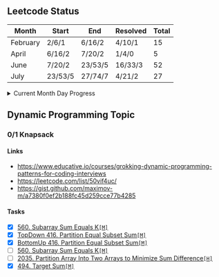 ## Leetcode Status

| Month    | Start   | End     | Resolved | Total |
|----------|---------|---------|----------|-------|
| February | 2/6/1   | 6/16/2  | 4/10/1   | 15    |
| April    | 6/16/2  | 7/20/2  | 1/4/0    | 5     |
| June     | 7/20/2  | 23/53/5 | 16/33/3  | 52    |
| July     | 23/53/5 | 27/74/7 | 4/21/2   | 27    |

<details>
<summary>Current Month Day Progress</summary>
20.08.22 27/75/7 <br>
21.08.22 27/77/7 <br>
</details>

## Dynamic Programming Topic


### 0/1 Knapsack

#### Links

- https://www.educative.io/courses/grokking-dynamic-programming-patterns-for-coding-interviews
- https://leetcode.com/list/50vif4uc/
- https://gist.github.com/maximov-m/a7380f0ef2b188fc45d259cce77b4285

#### Tasks

- [X] [560. Subarray Sum Equals K`[M]`](https://leetcode.com/problems/subarray-sum-equals-k/)
- [X] [TopDown 416. Partition Equal Subset Sum`[M]`](https://leetcode.com/problems/partition-equal-subset-sum/)
- [X] [BottomUp 416. Partition Equal Subset Sum`[M]`](https://leetcode.com/problems/partition-equal-subset-sum/)
- [ ] [560. Subarray Sum Equals K`[M]`](https://leetcode.com/problems/subarray-sum-equals-k/)
- [ ] [2035. Partition Array Into Two Arrays to Minimize Sum Difference`[H]`](https://leetcode.com/problems/partition-array-into-two-arrays-to-minimize-sum-difference/)
- [X] [494. Target Sum`[M]`](https://leetcode.com/problems/target-sum/)
